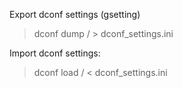 Export dconf settings (gsetting)

> dconf dump / > dconf_settings.ini

Import dconf settings:

> dconf load / < dconf_settings.ini
